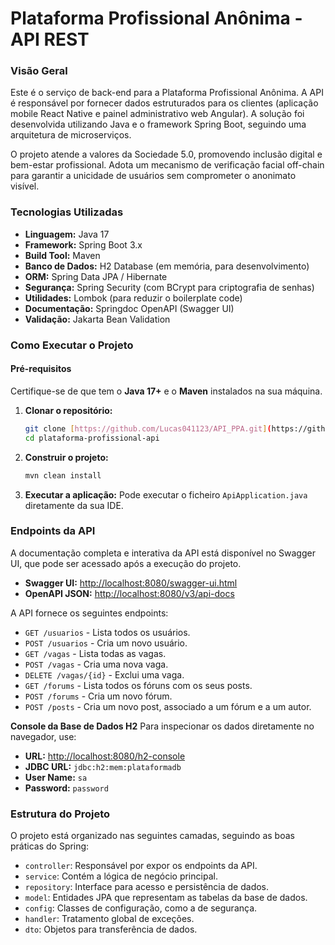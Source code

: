 # Plataforma Profissional Anônima - API REST

### Visão Geral

Este é o serviço de back-end para a Plataforma Profissional Anônima. A API é responsável por fornecer dados estruturados para os clientes (aplicação mobile React Native e painel administrativo web Angular). A solução foi desenvolvida utilizando Java e o framework Spring Boot, seguindo uma arquitetura de microserviços.

O projeto atende a valores da Sociedade 5.0, promovendo inclusão digital e bem-estar profissional. Adota um mecanismo de verificação facial off-chain para garantir a unicidade de usuários sem comprometer o anonimato visível.

### Tecnologias Utilizadas
* **Linguagem:** Java 17
* **Framework:** Spring Boot 3.x
* **Build Tool:** Maven
* **Banco de Dados:** H2 Database (em memória, para desenvolvimento)
* **ORM:** Spring Data JPA / Hibernate
* **Segurança:** Spring Security (com BCrypt para criptografia de senhas)
* **Utilidades:** Lombok (para reduzir o boilerplate code)
* **Documentação:** Springdoc OpenAPI (Swagger UI)
* **Validação:** Jakarta Bean Validation

### Como Executar o Projeto

#### Pré-requisitos
Certifique-se de que tem o **Java 17+** e o **Maven** instalados na sua máquina.

1.  **Clonar o repositório:**
    ```bash
    git clone [https://github.com/Lucas041123/API_PPA.git](https://github.com/Lucas041123/API_PPA.git)
    cd plataforma-profissional-api
    ```
2.  **Construir o projeto:**
    ```bash
    mvn clean install
    ```
3.  **Executar a aplicação:**
    Pode executar o ficheiro `ApiApplication.java` diretamente da sua IDE.

### Endpoints da API

A documentação completa e interativa da API está disponível no Swagger UI, que pode ser acessado após a execução do projeto.

* **Swagger UI:** [http://localhost:8080/swagger-ui.html](http://localhost:8080/swagger-ui.html)
* **OpenAPI JSON:** [http://localhost:8080/v3/api-docs](http://localhost:8080/v3/api-docs)

A API fornece os seguintes endpoints:

* `GET /usuarios` - Lista todos os usuários.
* `POST /usuarios` - Cria um novo usuário.
* `GET /vagas` - Lista todas as vagas.
* `POST /vagas` - Cria uma nova vaga.
* `DELETE /vagas/{id}` - Exclui uma vaga.
* `GET /forums` - Lista todos os fóruns com os seus posts.
* `POST /forums` - Cria um novo fórum.
* `POST /posts` - Cria um novo post, associado a um fórum e a um autor.

**Console da Base de Dados H2**
Para inspecionar os dados diretamente no navegador, use:
* **URL:** [http://localhost:8080/h2-console](http://localhost:8080/h2-console)
* **JDBC URL:** `jdbc:h2:mem:plataformadb`
* **User Name:** `sa`
* **Password:** `password`

### Estrutura do Projeto
O projeto está organizado nas seguintes camadas, seguindo as boas práticas do Spring:

* `controller`: Responsável por expor os endpoints da API.
* `service`: Contém a lógica de negócio principal.
* `repository`: Interface para acesso e persistência de dados.
* `model`: Entidades JPA que representam as tabelas da base de dados.
* `config`: Classes de configuração, como a de segurança.
* `handler`: Tratamento global de exceções.
* `dto`: Objetos para transferência de dados.
